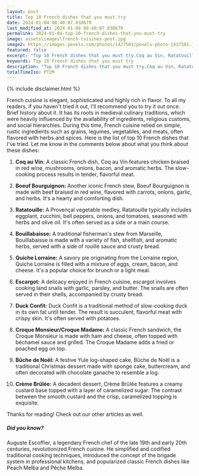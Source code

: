 ```yaml
---
layout: post
title: Top 10 French dishes that you must try
date: 2024-01-04 08:40:07.838679
last_modified_at: 2024-01-04 08:40:07.838679
permalink: 2024-01-04-top-10-french-dishes-that-you-must-try
image: assets\images\french-cuisines-post.jpg
image2: https://images.pexels.com/photos/1427581/pexels-photo-1427581.jpeg?auto=compress&cs=tinysrgb&h=650&w=940
featured: false
excerpt: "Top 10 French dishes that you must try.Coq au Vin, Ratatouille, Bouillabaisse made it to my top 10 list. Click to see if your favourite dish made it to top 10."
keywords: Top 10 French dishes that you must try
description: "Top 10 French dishes that you must try.Coq au Vin, Ratatouille, Bouillabaisse made it to my top 10 list. Click to see if your favourite dish made it to top 10."
totalTimeIso: PT2M
---
```

{% include disclaimer.html %}

French cuisine is elegant, sophisticated and highly rich in flavor. To all my readers, if you haven't tried it out, I'll recommend you to try it out once. Brief history about it. It has its roots in medieval culinary traditions, which were heavily influenced by the availability of ingredients, religious customs, and social hierarchies. During this time, French cuisine relied on simple, rustic ingredients such as grains, legumes, vegetables, and meats, often flavored with herbs and spices. Here is the list of top 10 French dishes that I've tried. Let me know in the comments below about what you think about these dishes:

1. **Coq au Vin:**
   A classic French dish, Coq au Vin features chicken braised in red wine, mushrooms, onions, bacon, and aromatic herbs. The slow-cooking process results in tender, flavorful meat.

2. **Boeuf Bourguignon:**
   Another iconic French stew, Boeuf Bourguignon is made with beef braised in red wine, flavored with carrots, onions, garlic, and herbs. It's a hearty and comforting dish.

3. **Ratatouille:**
   A Provençal vegetable medley, Ratatouille typically includes eggplant, zucchini, bell peppers, onions, and tomatoes, seasoned with herbs and olive oil. It's often served as a side or a main course.

4. **Bouillabaisse:**
   A traditional fisherman's stew from Marseille, Bouillabaisse is made with a variety of fish, shellfish, and aromatic herbs, served with a side of rouille sauce and crusty bread.

5. **Quiche Lorraine:**
   A savory pie originating from the Lorraine region, Quiche Lorraine is filled with a mixture of eggs, cream, bacon, and cheese. It's a popular choice for brunch or a light meal.

6. **Escargot:**
   A delicacy enjoyed in French cuisine, escargot involves cooking land snails with garlic, parsley, and butter. The snails are often served in their shells, accompanied by crusty bread.

7. **Duck Confit:**
   Duck Confit is a traditional method of slow-cooking duck in its own fat until tender. The result is succulent, flavorful meat with crispy skin. It's often served with potatoes.

8. **Croque Monsieur/Croque Madame:**
   A classic French sandwich, the Croque Monsieur is made with ham and cheese, often topped with béchamel sauce and grilled. The Croque Madame adds a fried or poached egg on top.

9. **Bûche de Noël:**
   A festive Yule log-shaped cake, Bûche de Noël is a traditional Christmas dessert made with sponge cake, buttercream, and often decorated with chocolate ganache to resemble a log.

10. **Crème Brûlée:**
    A decadent dessert, Crème Brûlée features a creamy custard base topped with a layer of caramelized sugar. The contrast between the smooth custard and the crisp, caramelized topping is exquisite.

Thanks for reading! Check out our other articles as well.


<div class="card" style="margin-bottom:1rem">
  <div class="card-body">
    <h5 class="card-title">Did you know?</h5>
    <p class="card-text">Auguste Escoffier, a legendary French chef of the late 19th and early 20th centuries, revolutionized French cuisine. He simplified and codified traditional cooking techniques, introduced the concept of the brigade system in professional kitchens, and popularized classic French dishes like Peach Melba and Pêche Melba.</p>
  </div>
</div>